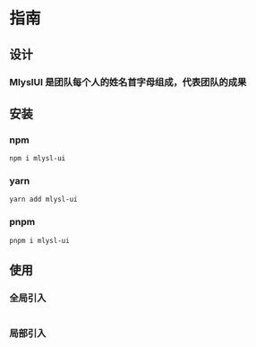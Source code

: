 # 指南

## 设计

### MlyslUI 是团队每个人的姓名首字母组成，代表团队的成果

## 安装

### npm

`npm i mlysl-ui`

### yarn

`yarn add mlysl-ui`

### pnpm

`pnpm i mlysl-ui`

## 使用

### 全局引入

```js

```

### 局部引入

```js

```
